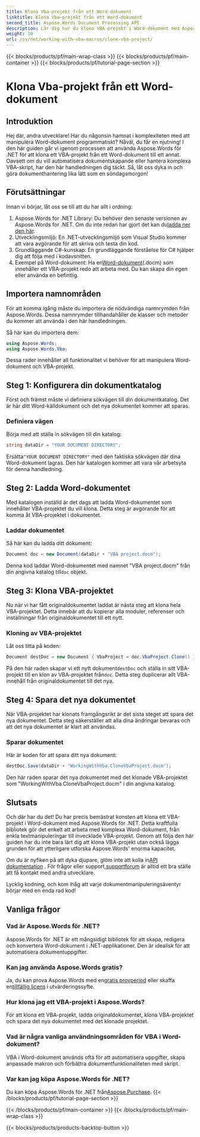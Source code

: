 ```yaml
---
title: Klona Vba-projekt från ett Word-dokument
linktitle: Klona Vba-projekt från ett Word-dokument
second_title: Aspose.Words Document Processing API
description: Lär dig hur du klona VBA-projekt i Word-dokument med Aspose.Words för .NET. Följ vår steg-för-steg-guide för sömlös dokumenthantering!
weight: 10
url: /sv/net/working-with-vba-macros/clone-vba-project/
---
```


{{< blocks/products/pf/main-wrap-class >}}
{{< blocks/products/pf/main-container >}}
{{< blocks/products/pf/tutorial-page-section >}}

# Klona Vba-projekt från ett Word-dokument


## Introduktion

Hej där, andra utvecklare! Har du någonsin hamnat i komplexiteten med att manipulera Word-dokument programmatiskt? Nåväl, du får en njutning! I den här guiden går vi igenom processen att använda Aspose.Words för .NET för att klona ett VBA-projekt från ett Word-dokument till ett annat. Oavsett om du vill automatisera dokumentskapande eller hantera komplexa VBA-skript, har den här handledningen dig täckt. Så, låt oss dyka in och göra dokumenthantering lika lätt som en söndagsmorgon!

## Förutsättningar

Innan vi börjar, låt oss se till att du har allt i ordning:

1.  Aspose.Words for .NET Library: Du behöver den senaste versionen av Aspose.Words for .NET. Om du inte redan har gjort det kan du[ladda ner den här](https://releases.aspose.com/words/net/).
2. Utvecklingsmiljö: En .NET-utvecklingsmiljö som Visual Studio kommer att vara avgörande för att skriva och testa din kod.
3. Grundläggande C#-kunskap: En grundläggande förståelse för C# hjälper dig att följa med i kodavsnitten.
4.  Exempel på Word-dokument: Ha en[Word-dokument](https://github.com/aspose-words/Aspose.Words-for-.NET/raw/99ba2a2d8b5d650deb40106225f383376b8b4bc6/Examples/Data/VBA%20project.docm)(.docm) som innehåller ett VBA-projekt redo att arbeta med. Du kan skapa din egen eller använda en befintlig.

## Importera namnområden

För att komma igång måste du importera de nödvändiga namnrymden från Aspose.Words. Dessa namnrymder tillhandahåller de klasser och metoder du kommer att använda i den här handledningen.

Så här kan du importera dem:

```csharp
using Aspose.Words;
using Aspose.Words.Vba;
```

Dessa rader innehåller all funktionalitet vi behöver för att manipulera Word-dokument och VBA-projekt.

## Steg 1: Konfigurera din dokumentkatalog

Först och främst måste vi definiera sökvägen till din dokumentkatalog. Det är här ditt Word-källdokument och det nya dokumentet kommer att sparas.

### Definiera vägen

Börja med att ställa in sökvägen till din katalog:

```csharp
string dataDir = "YOUR DOCUMENT DIRECTORY";
```

 Ersätta`"YOUR DOCUMENT DIRECTORY"` med den faktiska sökvägen där dina Word-dokument lagras. Den här katalogen kommer att vara vår arbetsyta för denna handledning.

## Steg 2: Ladda Word-dokumentet

Med katalogen inställd är det dags att ladda Word-dokumentet som innehåller VBA-projektet du vill klona. Detta steg är avgörande för att komma åt VBA-projektet i dokumentet.

### Laddar dokumentet

Så här kan du ladda ditt dokument:

```csharp
Document doc = new Document(dataDir + "VBA project.docm");
```

Denna kod laddar Word-dokumentet med namnet "VBA project.docm" från din angivna katalog till`doc` objekt.

## Steg 3: Klona VBA-projektet

Nu när vi har fått originaldokumentet laddat är nästa steg att klona hela VBA-projektet. Detta innebär att du kopierar alla moduler, referenser och inställningar från originaldokumentet till ett nytt.

### Kloning av VBA-projektet

Låt oss titta på koden:

```csharp
Document destDoc = new Document { VbaProject = doc.VbaProject.Clone() };
```

 På den här raden skapar vi ett nytt dokument`destDoc` och ställa in sitt VBA-projekt till en klon av VBA-projektet från`doc`. Detta steg duplicerar allt VBA-innehåll från originaldokumentet till det nya.

## Steg 4: Spara det nya dokumentet

När VBA-projektet har klonats framgångsrikt är det sista steget att spara det nya dokumentet. Detta steg säkerställer att alla dina ändringar bevaras och att det nya dokumentet är klart att användas.

### Sparar dokumentet

Här är koden för att spara ditt nya dokument:

```csharp
destDoc.Save(dataDir + "WorkingWithVba.CloneVbaProject.docm");
```

Den här raden sparar det nya dokumentet med det klonade VBA-projektet som "WorkingWithVba.CloneVbaProject.docm" i din angivna katalog.

## Slutsats

Och där har du det! Du har precis bemästrat konsten att klona ett VBA-projekt i Word-dokument med Aspose.Words för .NET. Detta kraftfulla bibliotek gör det enkelt att arbeta med komplexa Word-dokument, från enkla textmanipuleringar till invecklade VBA-projekt. Genom att följa den här guiden har du inte bara lärt dig att klona VBA-projekt utan också lägga grunden för att ytterligare utforska Aspose.Words' enorma kapacitet.

 Om du är nyfiken på att dyka djupare, glöm inte att kolla in[API dokumentation](https://reference.aspose.com/words/net/) . För frågor eller support,[supportforum](https://forum.aspose.com/c/words/8) är alltid ett bra ställe att få kontakt med andra utvecklare.

Lycklig kodning, och kom ihåg att varje dokumentmanipuleringsäventyr börjar med en enda rad kod!

## Vanliga frågor

### Vad är Aspose.Words för .NET?  
Aspose.Words för .NET är ett mångsidigt bibliotek för att skapa, redigera och konvertera Word-dokument i .NET-applikationer. Den är idealisk för att automatisera dokumentuppgifter.

### Kan jag använda Aspose.Words gratis?  
 Ja, du kan prova Aspose.Words med en[gratis provperiod](https://releases.aspose.com/) eller skaffa en[tillfällig licens](https://purchase.aspose.com/temporary-license/) i utvärderingssyfte.

### Hur klona jag ett VBA-projekt i Aspose.Words?  
För att klona ett VBA-projekt, ladda originaldokumentet, klona VBA-projektet och spara det nya dokumentet med det klonade projektet.

### Vad är några vanliga användningsområden för VBA i Word-dokument?  
VBA i Word-dokument används ofta för att automatisera uppgifter, skapa anpassade makron och förbättra dokumentfunktionaliteten med skript.

### Var kan jag köpa Aspose.Words för .NET?  
 Du kan köpa Aspose.Words för .NET från[Aspose.Purchase](https://purchase.aspose.com/buy).
{{< /blocks/products/pf/tutorial-page-section >}}

{{< /blocks/products/pf/main-container >}}
{{< /blocks/products/pf/main-wrap-class >}}

{{< blocks/products/products-backtop-button >}}
